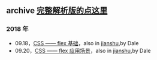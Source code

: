 ## archive [完整解析版的点这里](https://daleandmayel.github.io/daily-conf/)

### 2018 年
- 09.18，[CSS —— flex 基础](./2018-09-18/flex-basic/)，also in [jianshu](https://www.jianshu.com/p/aad1985b7ee9),by Dale
- 09.20，[CSS —— flex 应用场景](./2018-09-20/flex-apply/)，also in [jianshu](https://www.jianshu.com/p/bfcbc57d2486),by Dale